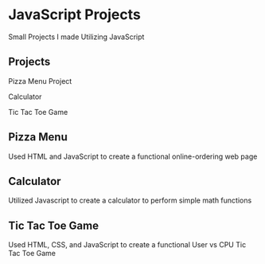 
# JavaScript Projects

Small Projects I made Utilizing JavaScript


## Projects

Pizza Menu Project

Calculator

Tic Tac Toe Game
## Pizza Menu

Used HTML and JavaScript to create a functional online-ordering web page
## Calculator

Utilized Javascript to create a calculator to perform simple math functions
## Tic Tac Toe Game

Used HTML, CSS, and JavaScript to create a functional User vs CPU Tic Tac Toe Game